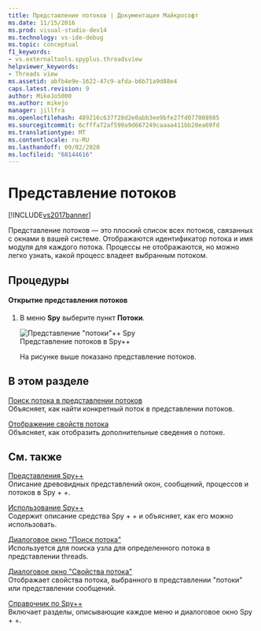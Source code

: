 ```yaml
---
title: Представление потоков | Документация Майкрософт
ms.date: 11/15/2016
ms.prod: visual-studio-dev14
ms.technology: vs-ide-debug
ms.topic: conceptual
f1_keywords:
- vs.externaltools.spyplus.threadsview
helpviewer_keywords:
- Threads view
ms.assetid: abfb4e9e-1622-47c9-afda-b6b71a9d88e4
caps.latest.revision: 9
author: MikeJo5000
ms.author: mikejo
manager: jillfra
ms.openlocfilehash: 489216c637f28d2e0abb3ee9bfe27fd077008985
ms.sourcegitcommit: 6cfffa72af599a9d667249caaaa411bb28ea69fd
ms.translationtype: MT
ms.contentlocale: ru-RU
ms.lasthandoff: 09/02/2020
ms.locfileid: "68144616"
---
```

# <a name="threads-view"></a>Представление потоков
[!INCLUDE[vs2017banner](../includes/vs2017banner.md)]

Представление потоков — это плоский список всех потоков, связанных с окнами в вашей системе. Отображаются идентификатор потока и имя модуля для каждого потока. Процессы не отображаются, но можно легко узнать, какой процесс владеет выбранным потоком.  
  
## <a name="procedures"></a>Процедуры  
  
#### <a name="to-open-the-threads-view"></a>Открытие представления потоков  
  
1. В меню **Spy** выберите пункт **Потоки**.  
  
   ![Представление "потоки"&#43;&#43; Spy](../debugger/media/spy-threads.png "_Threads Spy + +")  
   Представление потоков в Spy++  
  
   На рисунке выше показано представление потоков.  
  
## <a name="in-this-section"></a>В этом разделе  
 [Поиск потока в представлении потоков](../debugger/how-to-search-for-a-thread-in-threads-view.md)  
 Объясняет, как найти конкретный поток в представлении потоков.  
  
 [Отображение свойств потока](../debugger/how-to-display-thread-properties.md)  
 Объясняет, как отобразить дополнительные сведения о потоке.  
  
## <a name="related-sections"></a>См. также  
 [Представления Spy++](../debugger/spy-increment-views.md)  
 Описание древовидных представлений окон, сообщений, процессов и потоков в Spy + +.  
  
 [Использование Spy++](../debugger/using-spy-increment.md)  
 Содержит описание средства Spy + + и объясняет, как его можно использовать.  
  
 [Диалоговое окно "Поиск потока"](../debugger/thread-search-dialog-box.md)  
 Используется для поиска узла для определенного потока в представлении threads.  
  
 [Диалоговое окно "Свойства потока"](../debugger/message-properties-dialog-box.md)  
 Отображает свойства потока, выбранного в представлении "потоки" или представлении сообщений.  
  
 [Справочник по Spy++](../debugger/spy-increment-reference.md)  
 Включает разделы, описывающие каждое меню и диалоговое окно Spy + +.
